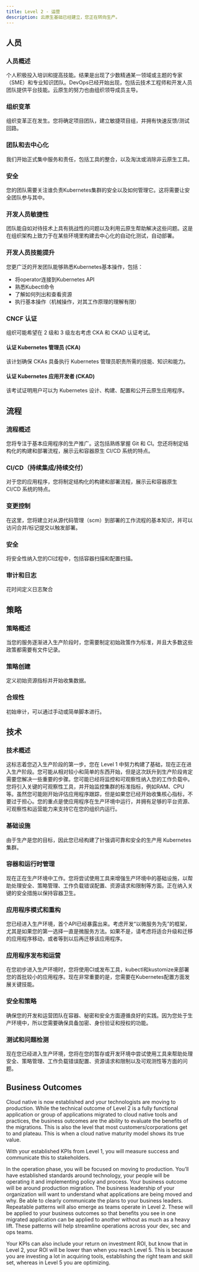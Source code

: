 ```yaml
---
title: Level 2 - 运营
description: 云原生基础已经建立，您正在转向生产。
---
```


## <i class="fas fa-users"></i> 人员

### 人员概述

个人积极投入培训和提高技能。结果是出现了少数精通某一领域或主题的专家（SME）和专业知识团队。DevOps已经开始出现，包括云技术工程师和开发人员团队提供平台技能。云原生的努力也由组织领导成员主导。

### 组织变革

组织变革正在发生。您将确定项目团队，建立敏捷项目组，并拥有快速反馈/测试回路。

### 团队和去中心化

我们开始正式集中服务和责任，包括工具的整合，以及淘汰或消除非云原生工具。

### 安全

您的团队需要关注谁负责Kubernetes集群的安全以及如何管理它。这将需要让安全团队参与其中。

### 开发人员敏捷性

团队能自如对待技术上具有挑战性的问题以及利用云原生帮助解决这些问题。这是在组织架构上致力于在某些环境里构建去中心化的自动化测试，自动部署。

### 开发人员技能提升

您更广泛的开发团队能够熟悉Kubernetes基本操作，包括：

- 将operator连接到Kubernetes API
- 熟悉Kubectl命令
- 了解如何列出和查看资源
- 执行基本操作（机械操作，对其工作原理的理解有限）

### CNCF 认证

组织可能希望在 2 级和 3 级左右考虑 CKA 和 CKAD 认证考试。

#### 认证 Kubernetes 管理员 (CKA)

该计划确保 CKAs 具备执行 Kubernetes 管理员职责所需的技能、知识和能力。

#### 认证 Kubernetes 应用开发者 (CKAD)

该考试证明用户可以为 Kubernetes 设计、构建、配置和公开云原生应用程序。


## <i class="fas fa-cogs"></i> 流程

### 流程概述

您将专注于基本应用程序的生产推广。这包括熟练掌握 Git 和 CI。您还将制定结构化的构建和部署流程，展示云和容器原生 CI/CD 系统的特点。

### CI/CD（持续集成/持续交付）

对于您的应用程序，您将制定结构化的构建和部署流程，展示云和容器原生 CI/CD 系统的特点。

### 变更控制

在这里，您将建立对从源代码管理（scm）到部署的工作流程的基本知识，并可以访问合并/标记提交以触发部署。

### 安全

将安全性纳入您的CI过程中，包括容器扫描和配置扫描。

### 审计和日志

花时间定义日志聚合

## <i class="fas fa-edit"></i> 策略

### 策略概述

当您的服务逐渐进入生产阶段时，您需要制定初始政策作为标准，并且大多数这些政策都需要有文件记录。

### 策略创建

定义初始资源指标并开始收集数据。

### 合规性

初始审计，可以通过手动或简单脚本进行。

## <i class="fas fa-server"></i> 技术

### 技术概述

这标志着您迈入生产阶段的第一步。您在 Level 1 中努力构建了基础，现在正在进入生产阶段。您可能从相对较小和简单的东西开始，但是这次跃升到生产阶段肯定需要您解决一些重要的步骤。您可能已经将监控和可观察性纳入您的工作负载中。您将引入关键的可观察性工具，并开始监控集群的标准指标，例如RAM、CPU等。虽然您可能刚开始评估应用程序跟踪，但是如果您已经开始收集核心指标，不要过于担心。您的重点是使应用程序在生产环境中运行，并拥有足够的平台资源、可观察性和运营能力来支持它在您的组织内运行。


### 基础设施

由于生产是您的目标，因此您已经构建了针强调可靠和安全的生产用 Kubernetes 集群。

### 容器和运行时管理

现在正在生产环境中工作。您将尝试使用工具来增强生产环境中的基础设施，以帮助处理安全、策略管理、工作负载错误配置、资源请求和限制等方面。正在纳入关键的安全措施以保持容器卫生。

### 应用程序模式和重构

您已经进入生产环境，首个API已经暴露出来。考虑开发“以微服务为先”的框架，尤其是如果您的第一选择一直是微服务方法。如果不是，请考虑将适合升级和迁移的应用程序移动，或者等到以后再迁移该应用程序。

### 应用程序发布和运营

在您初步进入生产环境时，您将使用CI或发布工具，kubectl和kustomize来部署您的首批较小的应用程序。现在非常重要的是，您需要在Kubernetes配置方面发展关键技能。

### 安全和策略

确保您的开发和运营团队在容器、秘密和安全方面遵循良好的实践。因为您处于生产环境中，所以您需要确保具备加密、身份验证和授权的功能。

### 测试和问题检测

现在您已经进入生产环境，您将在您的暂存或开发环境中尝试使用工具来帮助处理安全、策略管理、工作负载错误配置、资源请求和限制以及可观测性等方面的问题。

## <i class="fas fa-building"></i> Business Outcomes

Cloud native is now established and your technologists are moving to production. While the technical outcome of Level 2 is a fully functional application or group of applications migrated to cloud native tools and practices, the business outcomes are the ability to evaluate the benefits of the migrations. This is also the level that most customers/corporations get to and plateau. This is when a cloud native maturity model shows its true value.

With your established KPIs from Level 1, you will measure success and communicate this to stakeholders.

In the operation phase, you will be focused on moving to production. You’ll have established standards around technology, your people will be operating it and implementing policy and process. Your business outcome will be around production migration. The business leadership of your organization will want to understand what applications are being moved and why. Be able to clearly communicate the plans to your business leaders. Repeatable patterns will also emerge as teams operate in Level 2. These will be applied to your business outcomes so that benefits you see in one migrated application can be applied to another without as much as a heavy lift. These patterns will help streamline operations across your dev, sec and ops teams.

Your KPIs can also include your return on investment ROI, but know that in Level 2, your ROI will be lower than when you reach Level 5. This is because you are investing a lot in acquiring tools, establishing the right team and skill set, whereas in Level 5 you are optimizing.
